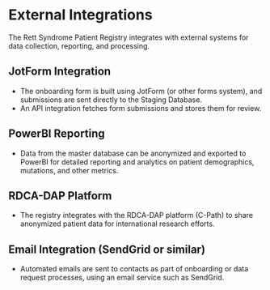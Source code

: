 # External Integrations

The Rett Syndrome Patient Registry integrates with external systems for data collection, reporting, and processing.

## JotForm Integration
- The onboarding form is built using JotForm (or other forms system), and submissions are sent directly to the Staging Database.
- An API integration fetches form submissions and stores them for review.

## PowerBI Reporting
- Data from the master database can be anonymized and exported to PowerBI for detailed reporting and analytics on patient demographics, mutations, and other metrics.

## RDCA-DAP Platform
- The registry integrates with the RDCA-DAP platform (C-Path) to share anonymized patient data for international research efforts.

## Email Integration (SendGrid or similar)
- Automated emails are sent to contacts as part of onboarding or data request processes, using an email service such as SendGrid.
